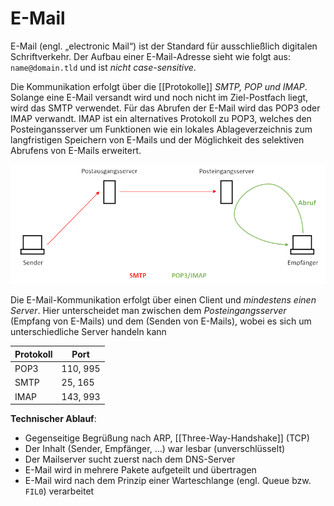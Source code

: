 # E-Mail
E-Mail (engl. „electronic Mail“) ist der Standard für ausschließlich digitalen Schriftverkehr. Der Aufbau einer E-Mail-Adresse sieht wie folgt aus: `name@domain.tld` und ist *nicht case-sensitive*.

Die Kommunikation erfolgt über die [[Protokolle]] *SMTP, POP und IMAP*. Solange eine E-Mail versandt wird und noch nicht im Ziel-Postfach liegt, wird das SMTP verwendet. Für das Abrufen der E-Mail wird das POP3 oder IMAP verwandt. IMAP ist ein alternatives Protokoll zu POP3, welches den Posteingansserver um Funktionen wie ein lokales Ablageverzeichnis zum langfristigen Speichern von E-Mails und der Möglichkeit des selektiven Abrufens von E-Mails erweitert.

![](../_Medien/Mailserver.png)

Die E-Mail-Kommunikation erfolgt über einen Client und *mindestens einen Server*. Hier unterscheidet man zwischen dem *Posteingangsserver* (Empfang von E-Mails) und dem  (Senden von E-Mails), wobei es sich um unterschiedliche Server handeln kann

| Protokoll | Port     |
|-----------|----------|
| POP3      | 110, 995 |
| SMTP      | 25, 165  |
| IMAP      | 143, 993 |

**Technischer Ablauf**:
- Gegenseitige Begrüßung nach ARP, [[Three-Way-Handshake]] (TCP) 
- Der Inhalt (Sender, Empfänger, …) war lesbar (unverschlüsselt) 
- Der Mailserver sucht zuerst nach dem DNS-Server 
- E-Mail wird in mehrere Pakete aufgeteilt und übertragen 
- E-Mail wird nach dem Prinzip einer Warteschlange (engl. Queue bzw. `FIL0`) verarbeitet

